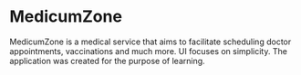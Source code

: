 # MedicumZone
MedicumZone is a medical service that aims to facilitate scheduling doctor appointments, vaccinations and much more. UI focuses on simplicity. The application was created for the purpose of learning.
